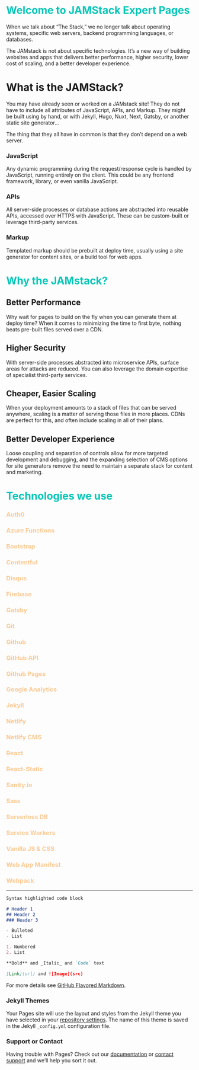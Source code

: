 # <span style="color:#00c7b7"> Welcome to JAMStack Expert Pages

When we talk about “The Stack,” we no longer talk about operating systems, specific web servers, backend programming languages, or databases.

The JAMstack is not about specific technologies. It’s a new way of building websites and apps that delivers better performance, higher security, lower cost of scaling, and a better developer experience.

# What is the JAMStack?

You may have already seen or worked on a JAMstack site! They do not have to include all attributes of JavaScript, APIs, and Markup. They might be built using by hand, or with Jekyll, Hugo, Nuxt, Next, Gatsby, or another static site generator...

The thing that they all have in common is that they don’t depend on a web server.

### JavaScript
Any dynamic programming during the request/response cycle is handled by JavaScript, running entirely on the client. This could be any frontend framework, library, or even vanilla JavaScript.

### APIs
All server-side processes or database actions are abstracted into reusable APIs, accessed over HTTPS with JavaScript. These can be custom-built or leverage third-party services.

### Markup
Templated markup should be prebuilt at deploy time, usually using a site generator for content sites, or a build tool for web apps.

# <span style="color:#00c7b7"> Why the JAMstack?


## Better Performance

Why wait for pages to build on the fly when you can generate them at deploy time? When it comes to minimizing the time to first byte, nothing beats pre-built files served over a CDN.

## Higher Security

With server-side processes abstracted into microservice APIs, surface areas for attacks are reduced. You can also leverage the domain expertise of specialist third-party services.

## Cheaper, Easier Scaling

When your deployment amounts to a stack of files that can be served anywhere, scaling is a matter of serving those files in more places. CDNs are perfect for this, and often include scaling in all of their plans.

## Better Developer Experience

Loose coupling and separation of controls allow for more targeted development and debugging, and the expanding selection of CMS options for site generators remove the need to maintain a separate stack for content and marketing.

# <span style="color:#00c7b7"> Technologies we use

### <span style="color:#fbc993"> Auth0
### <span style="color:#fbc993"> Azure Functions
### <span style="color:#fbc993"> Bootstrap
### <span style="color:#fbc993"> Contentful
### <span style="color:#fbc993"> Disqus
### <span style="color:#fbc993"> Firebase
### <span style="color:#fbc993"> Gatsby
### <span style="color:#fbc993"> Git
### <span style="color:#fbc993"> Github
### <span style="color:#fbc993"> GitHub API
### <span style="color:#fbc993"> Github Pages
### <span style="color:#fbc993"> Google Analytics
### <span style="color:#fbc993"> Jekyll
### <span style="color:#fbc993"> Netlify
### <span style="color:#fbc993"> Netlify CMS
### <span style="color:#fbc993"> React
### <span style="color:#fbc993"> React-Static
### <span style="color:#fbc993"> Sanity.io
### <span style="color:#fbc993"> Sass
### <span style="color:#fbc993"> Serverless DB
### <span style="color:#fbc993"> Service Workers
### <span style="color:#fbc993"> Vanilla JS & CSS
### <span style="color:#fbc993"> Web App Manifest
### <span style="color:#fbc993"> Webpack


----

```markdown
Syntax highlighted code block

# Header 1
## Header 2
### Header 3

- Bulleted
- List

1. Numbered
2. List

**Bold** and _Italic_ and `Code` text

[Link](url) and ![Image](src)
```

For more details see [GitHub Flavored Markdown](https://guides.github.com/features/mastering-markdown/).

### Jekyll Themes

Your Pages site will use the layout and styles from the Jekyll theme you have selected in your [repository settings](https://github.com/NordenSoft/JAMStack/settings). The name of this theme is saved in the Jekyll `_config.yml` configuration file.

### Support or Contact

Having trouble with Pages? Check out our [documentation](https://help.github.com/categories/github-pages-basics/) or [contact support](https://github.com/contact) and we’ll help you sort it out.
